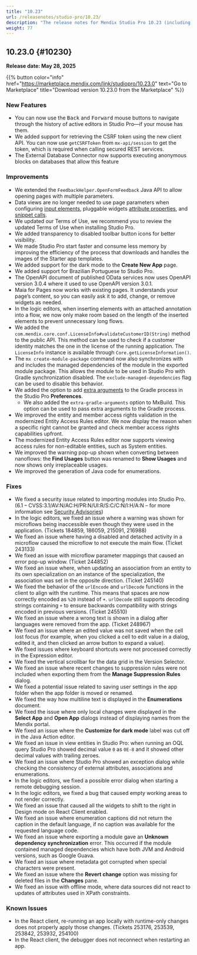 ```yaml
---
title: "10.23"
url: /releasenotes/studio-pro/10.23/
description: "The release notes for Mendix Studio Pro 10.23 (including all patches) with details on new features, bug fixes, and known issues."
weight: 77
---
```

## 10.23.0 {#10230}

**Release date: May 28, 2025**

{{% button color="info" href="https://marketplace.mendix.com/link/studiopro/10.23.0" text="Go to Marketplace" title="Download version 10.23.0 from the Marketplace" %}}

### New Features

* You can now use the <kbd>Back</kbd> and <kbd>Forward</kbd> mouse buttons to navigate through the history of active editors in Studio Pro—if your mouse has them. 
* We added support for retrieving the CSRF token using the new client API. You can now use `getCSRFToken` from `mx-api/session` to get the token, which is required when calling secured REST services.
* The External Database Connector now supports executing anonymous blocks on databases that allow this feature

### Improvements

* We extended the `FeedbackHelper.OpenFormFeedback` Java API to allow opening pages with multiple parameters.
* Data views are no longer needed to use page parameters when configuring [input elements](/refguide/input-widgets/), pluggable widgets [attribute properties](/apidocs-mxsdk/apidocs/pluggable-widgets-property-types/#attribute), and [snippet calls](/refguide/snippet-call/#snippet-settings).
* We updated our Terms of Use, we recommend you to review the updated Terms of Use when installing Studio Pro.
* We added transparency to disabled toolbar button icons for better visibility.
* We made Studio Pro start faster and consume less memory by improving the efficiency of the process that downloads and handles the images of the Starter app templates.
* We added support for the dark mode to the **Create New App** page.
* We added support for Brazilian Portuguese to Studio Pro.
* The OpenAPI document of published OData services now uses OpenAPI version 3.0.4 where it used to use OpenAPI version 3.0.1.
* Maia for Pages now works with existing pages. It understands your page’s content, so you can easily ask it to add, change, or remove widgets as needed.
* In the logic editors, when inserting elements with an attached annotation into a flow, we now only make room based on the length of the inserted elements to prevent unnecessary long flows.
* We added the `com.mendix.core.conf.LicenseInfo#validateCustomerID(String)` method to the public API. This method can be used to check if a customer identity matches the one in the license of the running application. The `LicenseInfo` instance is available through `Core.getLicenseInformation()`.
* The `mx create-module-package` command now also synchronizes with and includes the managed dependencies of the module in the exported module package. This allows the module to be used in Studio Pro with Gradle synchronization disabled. The `exclude-managed-dependencies` flag can be used to disable this behavior.
* We added the option to add [extra arguments](/refguide10/preferences-dialog/#extra-arguments) to the Gradle process in the Studio Pro **Preferences**. 
    * We also added the `extra-gradle-arguments` option to MxBuild. This option can be used to pass extra arguments to the Gradle process.
* We improved the entity and member access rights validation in the modernized Entity Access Rules editor. We now display the reason when a specific right cannot be granted and check member access rights capabilities upfront.
* The modernized Entity Access Rules editor now supports viewing access rules for non-editable entities, such as System entities.
* We improved the warning pop-up shown when converting between nanoflows: the **Find Usages** button was renamed  to **Show Usages** and now shows only irreplaceable usages. 
* We improved the generation of Java code for enumerations. 

### Fixes

* We fixed a security issue related to importing modules into Studio Pro. (6.1 – CVSS:3.1/AV:N/AC:H/PR:N/UI:R/S:C/C:N/I:H/A:N – for more information see [Security Advisories](/releasenotes/security-advisories/#40592))
* In the logic editors, we fixed an issue where a warning was shown for microflows being inaccessible even though they were used in the application. (Tickets 184859, 186059, 215091, 216988)
* We fixed an issue where having a disabled and detached activity in a microflow caused the microflow to not execute the main flow. (Ticket 243133)
* We fixed an issue with microflow parameter mappings that caused an error pop-up window. (Ticket 244852)
* We fixed an issue where, when updating an association from an entity to its own specialization on an instance of the specialization, the association was set in the opposite direction. (Ticket 245140)
* We fixed the behavior of the `urlEncode` and `urlDecode` functions in the client to align with the runtime. This means that spaces are now correctly encoded as `%20` instead of `+`. `urlDecode` still supports decoding strings containing `+` to ensure backwards compatibility with strings encoded in previous versions. (Ticket 245510)
* We fixed an issue where a wrong text is shown in a dialog after languages were removed from the app. (Ticket 248967)
* We fixed an issue where an edited value was not saved when the cell lost focus (for example, when you clicked a cell to edit value in a dialog, edited it, and then clicked an arrow button to expand a value).
* We fixed issues where keyboard shortcuts were not processed correctly in the Expression editor.
* We fixed the vertical scrollbar for the data grid in the Version Selector.
* We fixed an issue where recent changes to suppression rules were not included when exporting them from the **Manage Suppression Rules** dialog.
* We fixed a potential issue related to saving user settings in the app folder when the app folder is moved or renamed.
* We fixed the way how multiline text is displayed in the **Enumerations** document.
* We fixed the issue where only local changes were displayed in the **Select App** and **Open App** dialogs instead of displaying names from the Mendix portal.
* We fixed an issue where the **Customize for dark mode** label was cut off in the Java Action editor.
* We fixed an issue in view entities in Studio Pro: when running an OQL query Studio Pro showed decimal value `0` as `0E-8` and it showed other decimal values with trailing zeroes.
* We fixed an issue where Studio Pro showed an exception dialog while checking the consistency of external attributes, associations and enumerations.
* In the logic editors, we fixed a possible error dialog when starting a remote debugging session.
* In the logic editors, we fixed a bug that caused empty working areas to not render correctly.
* We fixed an issue that caused all the widgets to shift to the right in Design mode on React Client enabled.
* We fixed an issue where enumeration captions did not return the caption in the default language, if no caption was available for the requested language code. 
* We fixed an issue where exporting a module gave an **Unknown dependency synchronization** error. This occurred if the module contained managed dependencies which have both JVM and Android versions, such as Google Guava.
* We fixed an issue where metadata got corrupted when special characters were present.
* We fixed an issue where the **Revert change** option was missing for deleted files in the **Changes** pane.
* We fixed an issue with offline mode, where data sources did not react to updates of attributes used in XPath constraints.

### Known Issues

* In the React client, re-running an app locally with runtime-only changes does not properly apply those changes. (Tickets 253176, 253539, 253842, 253932, 254100)
* In the React client, the debugger does not reconnect when restarting an app.
